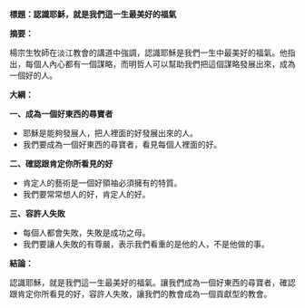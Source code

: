 **標題：認識耶穌，就是我們這一生最美好的福氣**

**摘要：**

楊宗生牧師在淡江教會的講道中強調，認識耶穌是我們一生中最美好的福氣。他指出，每個人內心都有一個謀略，而明哲人可以幫助我們把這個謀略發展出來，成為一個好的人。

**大綱：**

**一、成為一個好東西的尋寶者**

* 耶穌是能夠發展人，把人裡面的好發展出來的人。
* 我們要成為一個好東西的尋寶者，看見每個人裡面的好。

**二、確認跟肯定你所看見的好**

* 肯定人的藝術是一個好領袖必須擁有的特質。
* 我們要常常想人的好，肯定人的好。

**三、容許人失敗**

* 每個人都會失敗，失敗是成功之母。
* 我們要讓人失敗的有尊嚴，表示我們看重的是他的人，不是他做的事。

**結論：**

認識耶穌，就是我們這一生最美好的福氣。讓我們成為一個好東西的尋寶者，確認跟肯定你所看見的好，容許人失敗，讓我們的教會成為一個貢獻型的教會。